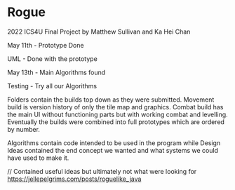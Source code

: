 # Rogue
2022 ICS4U Final Project by Matthew Sullivan and Ka Hei Chan

May 11th - Prototype Done <p>
UML - Done with the prototype <p>
May 13th - Main Algorithms found <p>
Testing - Try all our Algorithms<p>
 
Folders contain the builds top down as they were submitted. Movement build is version history of only the tile map and graphics. Combat build has the main UI without functioning parts but with working combat and levelling. Eventually the builds were combined into full prototypes which are ordered by number. <p>

 Algorithms contain code intended to be used in the program while Design Ideas contained the end concept we wanted and what systems we could have used to make it.
  
  // Contained useful ideas but ultimately not what were looking for
https://jellepelgrims.com/posts/roguelike_java
